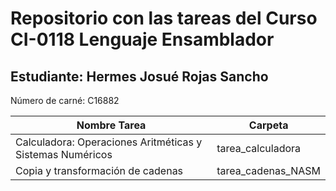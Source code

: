 # Repositorio con las tareas del Curso CI-0118 Lenguaje Ensamblador
## Estudiante: Hermes Josué Rojas Sancho
Número de carné: C16882

| **Nombre Tarea**                                                | **Carpeta**       | 
|-----------------------------------------------------------------|-------------------|
| Calculadora: Operaciones Aritméticas y Sistemas Numéricos       | tarea_calculadora |
| Copia y transformación de cadenas                               | tarea_cadenas_NASM|

